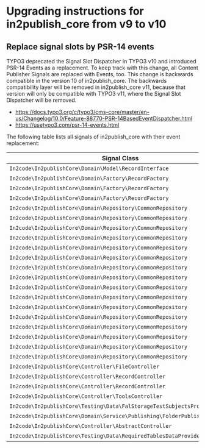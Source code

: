# Upgrading instructions for in2publish_core from v9 to v10

## Replace signal slots by PSR-14 events

TYPO3 deprecated the Signal Slot Dispatcher in TYPO3 v10 and introduced PSR-14 Events as a replacement. To keep track
with this change, all Content Publisher Signals are replaced with Events, too. This change is backwards compatible in
the version 10 of in2publish_core. The backwards compatibility layer will be removed in in2publish_core v11, because
that version will only be compatible with TYPO3 v11, where the Signal Slot Dispatcher will be removed.

* https://docs.typo3.org/c/typo3/cms-core/master/en-us/Changelog/10.0/Feature-88770-PSR-14BasedEventDispatcher.html
* https://usetypo3.com/psr-14-events.html

The following table lists all signals of in2publish_core with their event replacement:

| Signal Class                                                              | Signal Name                                            | Event                                                                                                                                               |
|---------------------------------------------------------------------------|--------------------------------------------------------|-----------------------------------------------------------------------------------------------------------------------------------------------------|
| `In2code\In2publishCore\Domain\Model\RecordInterface`                     | isPublishable                                          | [VoteIfRecordIsPublishable](../Events/VoteIfRecordIsPublishable.md)                                                                                 |
| `In2code\In2publishCore\Domain\Factory\RecordFactory`                     | instanceCreated (RecordFactory)                        | [RecordInstanceWasInstantiated](../Events/RecordInstanceWasInstantiated.md)                                                                         |
| `In2code\In2publishCore\Domain\Factory\RecordFactory`                     | rootRecordFinished                                     | [RootRecordCreationWasFinished](../Events/RootRecordCreationWasFinished.md)                                                                         |
| `In2code\In2publishCore\Domain\Factory\RecordFactory`                     | addAdditionalRelatedRecords                            | [AllRelatedRecordsWereAddedToOneRecord](../Events/AllRelatedRecordsWereAddedToOneRecord.md)                                                         |
| `In2code\In2publishCore\Domain\Repository\CommonRepository`               | afterRecordEnrichment (deprecated!)                    | [RecordWasEnriched](../Events/RecordWasEnriched.md)                                                                                                 |
| `In2code\In2publishCore\Domain\Repository\CommonRepository`               | relationResolverRTE                                    | [RelatedRecordsByRteWereFetched](../Events/RelatedRecordsByRteWereFetched.md)                                                                       |
| `In2code\In2publishCore\Domain\Repository\CommonRepository`               | publishRecordRecursiveBegin                            | [RecursiveRecordPublishingBegan](../Events/RecursiveRecordPublishingBegan.md)                                                                       |
| `In2code\In2publishCore\Domain\Repository\CommonRepository`               | publishRecordRecursiveEnd                              | [RecursiveRecordPublishingEnded](../Events/RecursiveRecordPublishingEnded.md)                                                                       |
| `In2code\In2publishCore\Domain\Repository\CommonRepository`               | publishRecordRecursiveBeforePublishing                 | [PublishingOfOneRecordBegan](../Events/PublishingOfOneRecordBegan.md)                                                                               |
| `In2code\In2publishCore\Domain\Repository\CommonRepository`               | publishRecordRecursiveAfterPublishing                  | [PublishingOfOneRecordEnded](../Events/PublishingOfOneRecordEnded.md)                                                                               |
| `In2code\In2publishCore\Domain\Repository\CommonRepository`               | shouldSkipRecord                                       | [VoteIfRecordShouldBeSkipped](../Events/VoteIfRecordShouldBeSkipped.md)                                                                             |
| `In2code\In2publishCore\Domain\Repository\CommonRepository`               | shouldIgnoreRecord                                     | [VoteIfRecordShouldBeIgnored](../Events/VoteIfRecordShouldBeIgnored.md)                                                                             |
| `In2code\In2publishCore\Domain\Repository\CommonRepository`               | shouldSkipEnrichingPageRecord                          | [VoteIfPageRecordEnrichingShouldBeSkipped](../Events/VoteIfPageRecordEnrichingShouldBeSkipped.md)                                                   |
| `In2code\In2publishCore\Domain\Repository\CommonRepository`               | shouldSkipFindByIdentifier                             | [VoteIfFindingByIdentifierShouldBeSkipped](../Events/VoteIfFindingByIdentifierShouldBeSkipped.md)                                                   |
| `In2code\In2publishCore\Domain\Repository\CommonRepository`               | shouldSkipFindByProperty                               | [VoteIfFindingByPropertyShouldBeSkipped](../Events/VoteIfFindingByPropertyShouldBeSkipped.md)                                                       |
| `In2code\In2publishCore\Domain\Repository\CommonRepository`               | shouldSkipSearchingForRelatedRecordByTable             | [VoteIfSearchingForRelatedRecordsByTableShouldBeSkipped](../Events/VoteIfSearchingForRelatedRecordsByTableShouldBeSkipped.md)                       |
| `In2code\In2publishCore\Domain\Repository\CommonRepository`               | shouldSkipSearchingForRelatedRecords                   | [VoteIfSearchingForRelatedRecordsShouldBeSkipped](../Events/VoteIfSearchingForRelatedRecordsShouldBeSkipped.md)                                     |
| `In2code\In2publishCore\Domain\Repository\CommonRepository`               | shouldSkipSearchingForRelatedRecordsByFlexForm         | [VoteIfSearchingForRelatedRecordsByFlexFormShouldBeSkipped](../Events/VoteIfSearchingForRelatedRecordsByFlexFormShouldBeSkipped.md)                 |
| `In2code\In2publishCore\Domain\Repository\CommonRepository`               | shouldSkipSearchingForRelatedRecordsByFlexFormProperty | [VoteIfSearchingForRelatedRecordsByFlexFormPropertyShouldBeSkipped](../Events/VoteIfSearchingForRelatedRecordsByFlexFormPropertyShouldBeSkipped.md) |
| `In2code\In2publishCore\Domain\Repository\CommonRepository`               | shouldSkipSearchingForRelatedRecordsByProperty         | [VoteIfSearchingForRelatedRecordsByPropertyShouldBeSkipped](../Events/VoteIfSearchingForRelatedRecordsByPropertyShouldBeSkipped.md)                 |
| `In2code\In2publishCore\Controller\FileController`                        | folderInstanceCreated                                  | [FolderInstanceWasCreated](../Events/FolderInstanceWasCreated.md)                                                                                   |
| `In2code\In2publishCore\Controller\RecordController`                      | beforeDetailViewRender                                 | [RecordWasCreatedForDetailAction](../Events/RecordWasCreatedForDetailAction.md)                                                                     |
| `In2code\In2publishCore\Controller\RecordController`                      | beforePublishing                                       | [RecordWasSelectedForPublishing](../Events/RecordWasSelectedForPublishing.md)                                                                       |
| `In2code\In2publishCore\Controller\ToolsController`                       | collectSupportPlaces                                   | [CreatedDefaultHelpLabels](../Events/CreatedDefaultHelpLabels.md)                                                                                   |
| `In2code\In2publishCore\Testing\Data\FalStorageTestSubjectsProvider`      | filterStorages                                         | [StoragesForTestingWereFetched](../Events/StoragesForTestingWereFetched.md)                                                                         |
| `In2code\In2publishCore\Domain\Service\Publishing\FolderPublisherService` | afterPublishingFolder                                  | [FolderWasPublished](../Events/FolderWasPublished.md)                                                                                               |
| `In2code\In2publishCore\Controller\AbstractController`                    | checkUserAllowedToPublish                              | [VoteIfUserIsAllowedToPublish](../Events/VoteIfUserIsAllowedToPublish.md)                                                                           |
| `In2code\In2publishCore\Testing\Data\RequiredTablesDataProvider`          | overruleTables                                         | [RequiredTablesWereIdentified](../Events/RequiredTablesWereIdentified.md)                                                                           |
